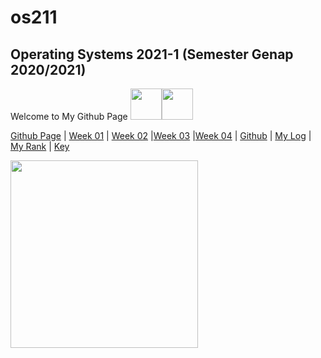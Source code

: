 # os211
## Operating Systems 2021-1 (Semester Genap 2020/2021)

Welcome to My Github Page <img src="https://cliply.co/wp-content/uploads/2019/05/391905030_SPARKLES_400px.gif" width="50" height="50"><img src="https://cliply.co/wp-content/uploads/2019/05/391905030_SPARKLES_400px.gif" width="50" height="50">

[Github Page](https://marcianadin.github.io/os211/) | [Week 01](https://marcianadin.github.io/os211/W01/) | [Week 02](https://marcianadin.github.io/os211/W02/) |[Week 03](https://marcianadin.github.io/os211/W03/) |[Week 04](https://marcianadin.github.io/os211/W04/) | [Github](https://github.com/marcianadin/os211) | [My Log](https://marcianadin.github.io/os211/TXT/mylog.txt) | [My Rank](https://marcianadin.github.io/os211/TXT/myrank.txt) | [Key](https://marcianadin.github.io/os211/TXT/mypubkey.txt) 

<img src="https://data.whicdn.com/images/345377675/original.jpg" width="300" height="300">


 
